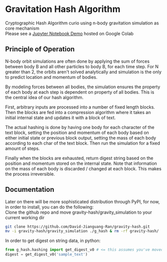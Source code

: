 
# Gravitation Hash Algorithm 
Cryptographic Hash Algorithm curio using n-body gravitation simulation as core mechanism   
Please see a [Jupyter Notebook Demo](https://colab.research.google.com/drive/1lhe0Sxesn-O1ujrACXNHuK7UkEBnGmPX?usp=sharing) hosted on Google Colab

## Principle of Operation 

N-body orbit simulations are often done by 
applying the sum of forces between body B and all other particles 
to body B, for each time step. 
For N greater than 2, the orbits aren't solved analytically and 
simulation is the only to predict location and momentum of bodies.  

By modeling forces between all bodies, the simulation ensures 
the property of each body at each step is dependent on property of all bodies. 
This is the central idea of our hash algorithm.  

First, arbitrary inputs are processed into a number of fixed length blocks.  
Then the blocks are fed into a compression algorithm 
where it takes an initial internal state and updates it with a block of text. 

The actual hashing is done by 
having one body for each character of the text block, 
setting the position and momentum of each body based on either initial state or previous block output, 
setting the mass of each body according to each char of the text block. 
Then run the simulation for a fixed amount of steps.

Finally when the blocks are exhausted, return digest string based on the position and momentum stored on the internal state.
Note that information on the mass of each body is discarded / changed at each block. This makes the process irreversible.
 

## Documentation
Later on there will be more sophisticated distribution through PyPI, 
for now, in order to install, you can do the following:  
Clone the github repo and move gravity-hash/gravity_simulation to your current working dir  
```bash
git clone https://github.com/David-Jianguang-Ran/gravity-hash.git
mv -i gravity-hash/gravity_simulation ./g_hash & rm -rf gravity-hash/
```

In order to get digest on string data, in python:  
```python
from g_hash.hashing import get_digest_v0 # <= this assumes you've moved gravity_simulation to ./g_hash like above  
digest = get_digest_v0('sample_text')
```





